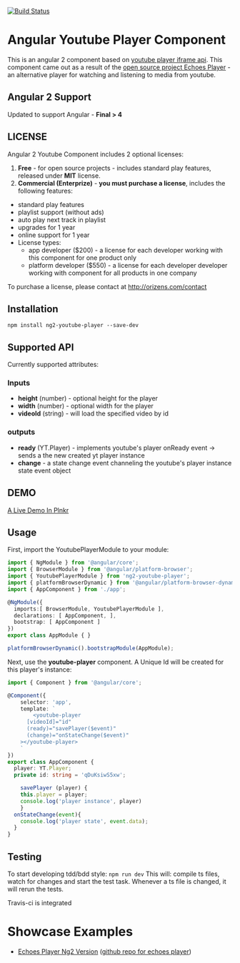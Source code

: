 [![Build Status](https://travis-ci.org/orizens/ng2-youtube-player.svg?branch=master)](https://travis-ci.org/orizens/ng2-youtube-player)

# Angular Youtube Player Component
This is an angular 2 component based on [youtube player iframe api](https://developers.google.com/youtube/iframe_api_reference).
This component came out as a result of the [open source project Echoes Player](http://github.com/orizens/echoes-ng2) - an alternative player for watching and listening to media from youtube.

## Angular 2 Support
Updated to support Angular - **Final > 4**

## LICENSE
Angular 2 Youtube Component includes 2 optional licenses:  
1. **Free** - for open source projects - includes standard play features, released under **MIT** license.  
2. **Commercial (Enterprize)** - **you must purchase a license**, includes the following features:
  - standard play features
  - playlist support (without ads)
  - auto play next track in playlist
  - upgrades for 1 year
  - online support for 1 year
  - License types:
    - app developer ($200) - a license for each developer working with this component for one product only
    - platform developer ($550) - a license for each developer developer working with component for all products in one company 
   
To purchase a license, please contact at http://orizens.com/contact

## Installation
```
npm install ng2-youtube-player --save-dev
```

## Supported API
Currently supported attributes:

### Inputs
* **height** (number) - optional height for the player
* **width** (number) - optional width for the player
* **videoId** (string) - will load the specified video by id

### outputs
* **ready** (YT.Player) - implements youtube's player onReady event -> sends a the new created yt player instance  
* **change** - a state change event channeling the youtube's player instance state event object

## DEMO
[A Live Demo In Plnkr](http://plnkr.co/edit/JtTJnQY2G8IE3IV6tFkx?p=preview)

## Usage
First, import the YoutubePlayerModule to your module:

```typescript
import { NgModule } from '@angular/core';
import { BrowserModule } from '@angular/platform-browser';
import { YoutubePlayerModule } from 'ng2-youtube-player';
import { platformBrowserDynamic } from '@angular/platform-browser-dynamic';
import { AppComponent } from './app';

@NgModule({
  imports:[ BrowserModule, YoutubePlayerModule ],
  declarations: [ AppComponent, ],
  bootstrap: [ AppComponent ]
})
export class AppModule { }

platformBrowserDynamic().bootstrapModule(AppModule);
```

Next, use the **youtube-player** component. A Unique Id will be created for this player's instance:

```typescript
import { Component } from '@angular/core';

@Component({
	selector: 'app',
	template: `
		<youtube-player
      [videoId]="id"
      (ready)="savePlayer($event)"
      (change)="onStateChange($event)"
    ></youtube-player>
	`
})
export class AppComponent {
  player: YT.Player;
  private id: string = 'qDuKsiwS5xw';

	savePlayer (player) {
    this.player = player;
    console.log('player instance', player)
	}
  onStateChange(event){
    console.log('player state', event.data);
  }
}
```

## Testing
To start developing tdd/bdd style: ```npm run dev```
This will: compile ts files, watch for changes and start the test task. Whenever a ts file is changed, it will rerun the tests.

Travis-ci is integrated

# Showcase Examples
* [Echoes Player Ng2 Version](http://orizens.github.io/echoes-ng2) ([github repo for echoes player](http://github.com/orizens/echoes-ng2))
